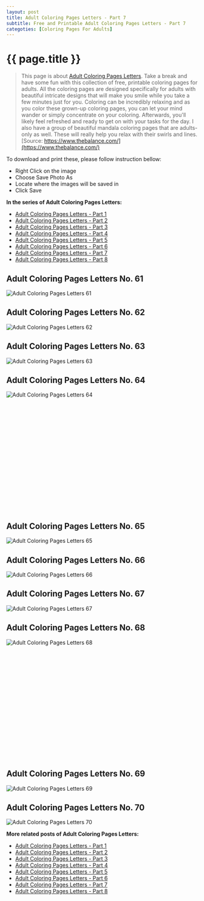 ```yaml
---
layout: post
title: Adult Coloring Pages Letters - Part 7
subtitle: Free and Printable Adult Coloring Pages Letters - Part 7
categoties: [Coloring Pages For Adults]
---
```

{{ page.title }}
================
> This page is about [Adult Coloring Pages Letters](https://freecoloringpages.github.io/). Take a break and have some fun with this collection of free, printable coloring pages for adults. All the coloring pages are designed specifically for adults with beautiful intricate designs that will make you smile while you take a few minutes just for you. Coloring can be incredibly relaxing and as you color these grown-up coloring pages, you can let your mind wander or simply concentrate on your coloring. Afterwards, you'll likely feel refreshed and ready to get on with your tasks for the day. I also have a group of beautiful mandala coloring pages that are adults-only as well. These will really help you relax with their swirls and lines. [Source: https://www.thebalance.com/](https://www.thebalance.com/)

To download and print these, please follow instruction bellow:
* Right Click on the image 
* Choose Save Photo As 
* Locate where the images will be saved in 
* Click Save

**In the series of Adult Coloring Pages Letters:**

* [Adult Coloring Pages Letters - Part 1](https://freecoloringpages.github.io/2017/12/01/Adult-Coloring-Pages-Letters-part-1.html)
* [Adult Coloring Pages Letters - Part 2](https://freecoloringpages.github.io/2017/12/01/Adult-Coloring-Pages-Letters-part-2.html)
* [Adult Coloring Pages Letters - Part 3](https://freecoloringpages.github.io/2017/12/01/Adult-Coloring-Pages-Letters-part-3.html)
* [Adult Coloring Pages Letters - Part 4](https://freecoloringpages.github.io/2017/12/01/Adult-Coloring-Pages-Letters-part-4.html)
* [Adult Coloring Pages Letters - Part 5](https://freecoloringpages.github.io/2017/12/01/Adult-Coloring-Pages-Letters-part-5.html)
* [Adult Coloring Pages Letters - Part 6](https://freecoloringpages.github.io/2017/12/01/Adult-Coloring-Pages-Letters-part-6.html)
* [Adult Coloring Pages Letters - Part 7](https://freecoloringpages.github.io/2017/12/01/Adult-Coloring-Pages-Letters-part-7.html)
* [Adult Coloring Pages Letters - Part 8](https://freecoloringpages.github.io/2017/12/01/Adult-Coloring-Pages-Letters-part-8.html)

## Adult Coloring Pages Letters No. 61
![Adult Coloring Pages Letters 61](https://freecoloringpages.github.io/img2/Adult-Coloring-Pages-Letters%20(61).jpg "Adult Coloring Pages Letters 61")

## Adult Coloring Pages Letters No. 62
![Adult Coloring Pages Letters 62](https://freecoloringpages.github.io/img2/Adult-Coloring-Pages-Letters%20(62).jpg "Adult Coloring Pages Letters 62")

## Adult Coloring Pages Letters No. 63
![Adult Coloring Pages Letters 63](https://freecoloringpages.github.io/img2/Adult-Coloring-Pages-Letters%20(63).jpg "Adult Coloring Pages Letters 63")

## Adult Coloring Pages Letters No. 64
![Adult Coloring Pages Letters 64](https://freecoloringpages.github.io/img2/Adult-Coloring-Pages-Letters%20(64).jpg "Adult Coloring Pages Letters 64")

<script async src="//pagead2.googlesyndication.com/pagead/js/adsbygoogle.js"></script><!-- Texxtonly --><ins class="adsbygoogle" style="display:inline-block;width:336px;height:280px" data-ad-client="ca-pub-6753140515841889" data-ad-slot="3207852233"></ins><script>(adsbygoogle = window.adsbygoogle || []).push({}); </script>

## Adult Coloring Pages Letters No. 65
![Adult Coloring Pages Letters 65](https://freecoloringpages.github.io/img2/Adult-Coloring-Pages-Letters%20(65).jpg "Adult Coloring Pages Letters 65")

## Adult Coloring Pages Letters No. 66
![Adult Coloring Pages Letters 66](https://freecoloringpages.github.io/img2/Adult-Coloring-Pages-Letters%20(66).jpg "Adult Coloring Pages Letters 66")

## Adult Coloring Pages Letters No. 67
![Adult Coloring Pages Letters 67](https://freecoloringpages.github.io/img2/Adult-Coloring-Pages-Letters%20(67).jpg "Adult Coloring Pages Letters 67")

## Adult Coloring Pages Letters No. 68
![Adult Coloring Pages Letters 68](https://freecoloringpages.github.io/img2/Adult-Coloring-Pages-Letters%20(68).jpg "Adult Coloring Pages Letters 68")

<script async src="//pagead2.googlesyndication.com/pagead/js/adsbygoogle.js"></script><!-- Texxtonly --><ins class="adsbygoogle" style="display:inline-block;width:336px;height:280px" data-ad-client="ca-pub-6753140515841889" data-ad-slot="3207852233"></ins><script>(adsbygoogle = window.adsbygoogle || []).push({}); </script>

## Adult Coloring Pages Letters No. 69
![Adult Coloring Pages Letters 69](https://freecoloringpages.github.io/img2/Adult-Coloring-Pages-Letters%20(69).jpg "Adult Coloring Pages Letters 69")

## Adult Coloring Pages Letters No. 70
![Adult Coloring Pages Letters 70](https://freecoloringpages.github.io/img2/Adult-Coloring-Pages-Letters%20(70).jpg "Adult Coloring Pages Letters 70")

**More related posts of Adult Coloring Pages Letters:**

* [Adult Coloring Pages Letters - Part 1](https://freecoloringpages.github.io/2017/12/01/Adult-Coloring-Pages-Letters-part-1.html)
* [Adult Coloring Pages Letters - Part 2](https://freecoloringpages.github.io/2017/12/01/Adult-Coloring-Pages-Letters-part-2.html)
* [Adult Coloring Pages Letters - Part 3](https://freecoloringpages.github.io/2017/12/01/Adult-Coloring-Pages-Letters-part-3.html)
* [Adult Coloring Pages Letters - Part 4](https://freecoloringpages.github.io/2017/12/01/Adult-Coloring-Pages-Letters-part-4.html)
* [Adult Coloring Pages Letters - Part 5](https://freecoloringpages.github.io/2017/12/01/Adult-Coloring-Pages-Letters-part-5.html)
* [Adult Coloring Pages Letters - Part 6](https://freecoloringpages.github.io/2017/12/01/Adult-Coloring-Pages-Letters-part-6.html)
* [Adult Coloring Pages Letters - Part 7](https://freecoloringpages.github.io/2017/12/01/Adult-Coloring-Pages-Letters-part-7.html)
* [Adult Coloring Pages Letters - Part 8](https://freecoloringpages.github.io/2017/12/01/Adult-Coloring-Pages-Letters-part-8.html)

